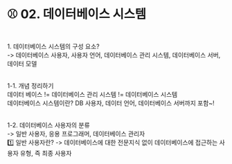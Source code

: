 # ⚾ 02. 데이터베이스 시스템 
<br>
1. 데이터베이스 시스템의 구성 요소? <br>
  -> 데이터베이스 사용자, 사용자 언어, 데이터베이스 관리 시스템, 데이터베이스 서버, 데이터 모델 <br><br>

1-1. 개념 정리하기 <br>
데이터 베이스 != 데이터베이스 관리 시스템 != 데이터베이스 시스템 <br>
데이터베이스 시스템이란? DB 사용자, 데이터 언어, 데이터베이스 서버까지 포함~! <br><br>

1-2. 데이터베이스 사용자의 분류 <br>
  -> 일반 사용자, 응용 프로그래머, 데이터베이스 관리자 <br>
  1️⃣ 일반 사용자란? -> 데이터베이스에 대한 전문지식 없이 데이터베이스에 접근하는 사용자 유형, 즉 최종 사용자

  
